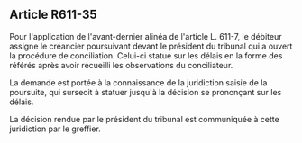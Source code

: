 Article R611-35
----
Pour l'application de l'avant-dernier alinéa de l'article L. 611-7, le débiteur
assigne le créancier poursuivant devant le président du tribunal qui a ouvert la
procédure de conciliation. Celui-ci statue sur les délais en la forme des
référés après avoir recueilli les observations du conciliateur.

La demande est portée à la connaissance de la juridiction saisie de la
poursuite, qui surseoit à statuer jusqu'à la décision se prononçant sur les
délais.

La décision rendue par le président du tribunal est communiquée à cette
juridiction par le greffier.
